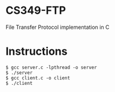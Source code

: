 # CS349-FTP
File Transfer Protocol implementation in C

Instructions
============

```
$ gcc server.c -lpthread -o server
$ ./server
$ gcc client.c -o client
$ ./client
```